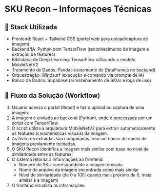 # SKU Recon – Informaçoes Técnicas

## 🧰 Stack Utilizada

- Frontend: React + Tailwind CSS (portal web para upload/captura de imagem)
- Backend/IA: Python com TensorFlow (reconhecimento de imagem e extração de features)
- Biblioteca de Deep Learning: TensorFlow utilizando o modelo MobileNetV2
- Tratamento de Dados: Pandas (tratamento de DataFrames no backend)
- Orquestração: Windsurf (execução e comando via prompts de IA)
- Banco de Dados: Supabase (armazenamento de SKUs e logs de uso)


##  🔄 Fluxo da Solução (Workflow)

1. Usuário acessa o portal (React) e faz o upload ou captura de uma imagem.
2. A imagem é enviada ao backend (Python), onde é processada por um script com TensorFlow.
3. O script utiliza a arquitetura MobileNetV2 para extrair automaticamente as features (características visuais) da imagem.
4. As features extraídas são comparadas com um banco de dados de imagens previamente treinadas.
5. O SKU Recon identifica a imagem mais similar com base no nível de similaridade entre as features.
6. O sistema retorna 3 informações ao frontend:
   - Número do SKU correspondente à imagem enviada
   - Nome do arquivo da imagem encontrada como mais similar
   - Nível de similaridade (de 0 a 100; quanto mais próximo de 0, mais similar é a imagem)
7. O frontend visualiza as informações.


